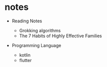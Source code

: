 # notes

* Reading Notes
  
  * Grokking algorithms
  * The 7 Habits of Highly Effective Families
  
* Programming Language
  * kotlin
  * flutter
  
  
  
  
  